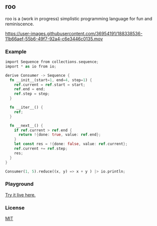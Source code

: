 ## roo

roo is a (work in progress) simplistic programming language for fun and reminiscence.

https://user-images.githubusercontent.com/36954191/188338536-11b66aef-55b6-49f7-92a4-c6e3446c0135.mov



### Example
```rust
import Sequence from collections.sequence;
import * as io from io;

derive Consumer -> Sequence {
  fn __init__(start=1, end=4, step=1) {
    ref.current = ref.start = start;
    ref.end = end;
    ref.step = step;
  }

  fn __iter__() {
    ref;
  }

  fn __next__() {
    if ref.current > ref.end {
      return !{done: true, value: ref.end};
    }
    let const res = !{done: false, value: ref.current};
    ref.current += ref.step;
    res;
  }
}

Consumer(1, 5).reduce((x, y) => x + y ) |> io.println;
```

### Playground

[Try it live here.](https://roo-playground.herokuapp.com/)


### License
[MIT](https://github.com/ziord/roo/blob/master/LICENSE.txt)
